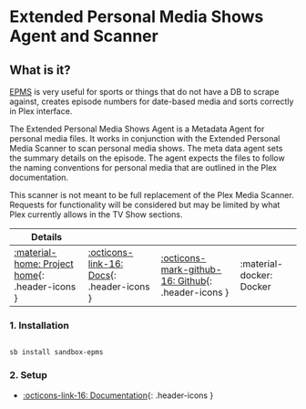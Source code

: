 # Extended Personal Media Shows Agent and Scanner

## What is it?

[EPMS](https://bitbucket.org/mjarends/extendedpersonalmedia-agent.bundle/src/master/) is very useful for sports or things that do not have a DB to scrape against, creates episode numbers for date-based media and sorts correctly in Plex interface.

The Extended Personal Media Shows Agent is a Metadata Agent for personal media files. It works in conjunction with the Extended Personal Media Scanner to scan personal media shows. The meta data agent sets the summary details on the episode. The agent expects the files to follow the naming conventions for personal media that are outlined in the Plex documentation.

This scanner is not meant to be full replacement of the Plex Media Scanner. Requests for functionality will be considered but may be limited by what Plex currently allows in the TV Show sections.

| Details     |             |             |             |
|-------------|-------------|-------------|-------------|
| [:material-home: Project home](https://bitbucket.org/mjarends/extendedpersonalmedia-agent.bundle/src/master/){: .header-icons } | [:octicons-link-16: Docs](https://bitbucket.org/mjarends/extendedpersonalmedia-agent.bundle/src/master/){: .header-icons } | [:octicons-mark-github-16: Github](https://bitbucket.org/mjarends/extendedpersonalmedia-agent.bundle/src/master/){: .header-icons } | :material-docker: Docker |

### 1. Installation

``` shell

sb install sandbox-epms

```

### 2. Setup

- [:octicons-link-16: Documentation](https://bitbucket.org/mjarends/extendedpersonalmedia-agent.bundle/src/master/){: .header-icons }
